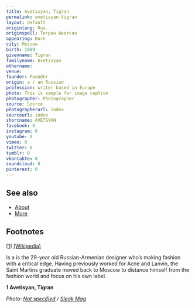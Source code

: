 ```yaml
---
title: Avetisyan, Tigran
permalink: avetisyan-tigran
layout: default
originlang: Rus.
originspell: Тигран Аветсян
appearing: Born
city: Moscow
birth: 1989
givenname: Tigran 
familyname: Avetisyan
othername:
venue:
founder: Founder
origin: a / an Russian
profession: writer based in Europe
photo: This is sample for image caption
photographer: Photographer
source: Source
photographerurl: index
sourceurl: index
shortname: AVETSYAN
facebook: 0
instagram: 0
youtube: 0
vimeo: 0
twitter: 0
tumblr: 0
vkontakte: 0
soundcloud: 0
pinterest: 0
---
```


## See also

+ [About](index)
+ [More](index)

## Footnotes

[[1]](#a1) <span id="f1"></span> [(Wikipedia)](index)

Is a is the 29-year old Russian-Armenian designer who’s making fashion with a critical edge. Having previously worked for Acne and Lanvin, the Saint Martins graduate moved back to Moscow to distance himself from the fashion world and focus on his own label.

**1 Avetisyan, Tigran**

*Photo: [Not specified](index) / [Sleak Mag](index)*
